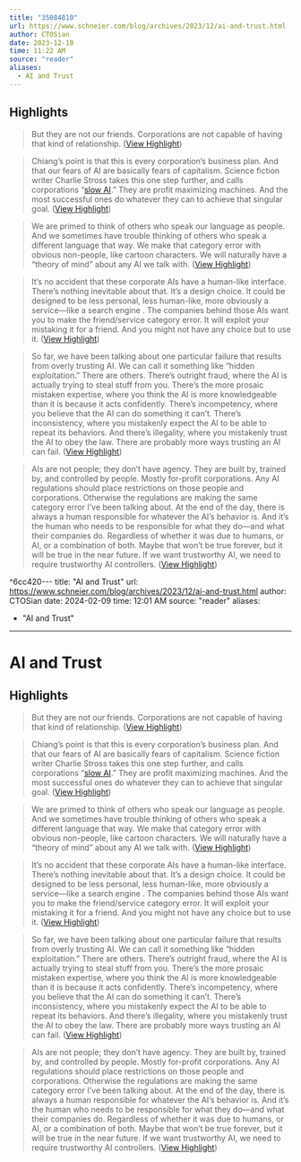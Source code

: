 ```yaml
---
title: "35084810"
url: https://www.schneier.com/blog/archives/2023/12/ai-and-trust.html
author: CTOSian
date: 2023-12-10
time: 11:22 AM
source: "reader"
aliases:
  - AI and Trust
---
```

## Highlights
> But they are not our friends. Corporations are not capable of having that kind of relationship. ([View Highlight](https://read.readwise.io/read/01hgxrqpnm0r22swnmx35wwnya))

> Chiang’s point is that this is every corporation’s business plan. And that our fears of AI are basically fears of capitalism. Science fiction writer Charlie Stross takes this one step further, and calls corporations “[slow AI](https://www.antipope.org/charlie/blog-static/2018/01/dude-you-broke-the-future.html).” They are profit maximizing machines. And the most successful ones do whatever they can to achieve that singular goal. ([View Highlight](https://read.readwise.io/read/01hgxrs9tsxxd0h6pbdcy8zrdp))

> We are primed to think of others who speak our language as people. And we sometimes have trouble thinking of others who speak a different language that way. We make that category error with obvious non-people, like cartoon characters. We will naturally have a “theory of mind” about any AI we talk with. ([View Highlight](https://read.readwise.io/read/01hgxryw6n4h7b383b07r1gdc6))

> It’s no accident that these corporate AIs have a human-like interface. There’s nothing inevitable about that. It’s a design choice. It could be designed to be less personal, less human-like, more obviously a service—like a search engine . The companies behind those AIs want you to make the friend/service category error. It will exploit your mistaking it for a friend. And you might not have any choice but to use it. ([View Highlight](https://read.readwise.io/read/01hgxs2119wscyr4fth52nyqq3))

> So far, we have been talking about one particular failure that results from overly trusting AI. We can call it something like “hidden exploitation.” There are others. There’s outright fraud, where the AI is actually trying to steal stuff from you. There’s the more prosaic mistaken expertise, where you think the AI is more knowledgeable than it is because it acts confidently. There’s incompetency, where you believe that the AI can do something it can’t. There’s inconsistency, where you mistakenly expect the AI to be able to repeat its behaviors. And there’s illegality, where you mistakenly trust the AI to obey the law. There are probably more ways trusting an AI can fail. ([View Highlight](https://read.readwise.io/read/01hgxs49b036kyvat84tvmsb2y))

> AIs are not people; they don’t have agency. They are built by, trained by, and controlled by people. Mostly for-profit corporations. Any AI regulations should place restrictions on those people and corporations. Otherwise the regulations are making the same category error I’ve been talking about. At the end of the day, there is always a human responsible for whatever the AI’s behavior is. And it’s the human who needs to be responsible for what they do—and what their companies do. Regardless of whether it was due to humans, or AI, or a combination of both. Maybe that won’t be true forever, but it will be true in the near future. If we want trustworthy AI, we need to require trustworthy AI controllers. ([View Highlight](https://read.readwise.io/read/01hgxs7peyaekj58wgp9fm6hjr))

^6cc420---
title: "AI and Trust"
url: https://www.schneier.com/blog/archives/2023/12/ai-and-trust.html
author: CTOSian
date: 2024-02-09
time: 12:01 AM
source: "reader"
aliases:
  - "AI and Trust"
---
# AI and Trust

## Highlights
> But they are not our friends. Corporations are not capable of having that kind of relationship. ([View Highlight](https://read.readwise.io/read/01hgxrqpnm0r22swnmx35wwnya))

> Chiang’s point is that this is every corporation’s business plan. And that our fears of AI are basically fears of capitalism. Science fiction writer Charlie Stross takes this one step further, and calls corporations “[slow AI](https://www.antipope.org/charlie/blog-static/2018/01/dude-you-broke-the-future.html).” They are profit maximizing machines. And the most successful ones do whatever they can to achieve that singular goal. ([View Highlight](https://read.readwise.io/read/01hgxrs9tsxxd0h6pbdcy8zrdp))

> We are primed to think of others who speak our language as people. And we sometimes have trouble thinking of others who speak a different language that way. We make that category error with obvious non-people, like cartoon characters. We will naturally have a “theory of mind” about any AI we talk with. ([View Highlight](https://read.readwise.io/read/01hgxryw6n4h7b383b07r1gdc6))

> It’s no accident that these corporate AIs have a human-like interface. There’s nothing inevitable about that. It’s a design choice. It could be designed to be less personal, less human-like, more obviously a service—like a search engine . The companies behind those AIs want you to make the friend/service category error. It will exploit your mistaking it for a friend. And you might not have any choice but to use it. ([View Highlight](https://read.readwise.io/read/01hgxs2119wscyr4fth52nyqq3))

> So far, we have been talking about one particular failure that results from overly trusting AI. We can call it something like “hidden exploitation.” There are others. There’s outright fraud, where the AI is actually trying to steal stuff from you. There’s the more prosaic mistaken expertise, where you think the AI is more knowledgeable than it is because it acts confidently. There’s incompetency, where you believe that the AI can do something it can’t. There’s inconsistency, where you mistakenly expect the AI to be able to repeat its behaviors. And there’s illegality, where you mistakenly trust the AI to obey the law. There are probably more ways trusting an AI can fail. ([View Highlight](https://read.readwise.io/read/01hgxs49b036kyvat84tvmsb2y))

> AIs are not people; they don’t have agency. They are built by, trained by, and controlled by people. Mostly for-profit corporations. Any AI regulations should place restrictions on those people and corporations. Otherwise the regulations are making the same category error I’ve been talking about. At the end of the day, there is always a human responsible for whatever the AI’s behavior is. And it’s the human who needs to be responsible for what they do—and what their companies do. Regardless of whether it was due to humans, or AI, or a combination of both. Maybe that won’t be true forever, but it will be true in the near future. If we want trustworthy AI, we need to require trustworthy AI controllers. ([View Highlight](https://read.readwise.io/read/01hgxs7peyaekj58wgp9fm6hjr))

